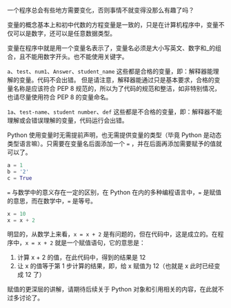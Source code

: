 
一个程序总会有些地方需要变化，否则事情不就变得没那么有趣了吗？

变量的概念基本上和初中代数的方程变量是一致的，只是在计算机程序中，变量不仅可以是数字，还可以是任意数据类型。

变量在程序中就是用一个变量名表示了，变量名必须是大小写英文、数字和_的组合，且不能用数字开头。也不能使用关键字。

`a`、`test`、`num1`、`Answer`、`student_name` 这些都是合格的变量，即：解释器能理解的变量。代码不会出错。
但是请注意，解释器能通过只是基本要求，合格的变量名称是应该符合 PEP 8 规范的，所以为了代码的规范和整洁，如非特别情况，也请尽量使用符合 PEP 8 的变量命名。

`1a`、`test-name`、`student number`、`def` 这些都是不合格的变量，即：解释器不能理解或会错误理解的变量，代码运行会出错。

Python 使用变量时无需提前声明，也无需提供变量的类型（毕竟 Python 是动态类型语言嘛）。只需要在变量名后面添加一个 `=` ，并在后面再添加需要赋予的值就可以了。

```python
a = 1
b = '2'
c = True
```

`=` 与数学中的意义存在一定的区别，在 Python 在内的多种编程语言中，`=` 是赋值的意思，而在数学中，`=` 是等号。

```python
x = 10
x = x + 2
```

明显的，从数学上来看，`x = x + 2` 是有问题的，但在代码中，这是成立的。在程序中，`x = x + 2` 就是一个赋值语句，它的意思是：

1. 计算 x + 2 的值，在此代码中，得到的结果是 12
2. 让 x 的值等于第 1 步计算的结果，即，给 x 赋值为 12（也就是 x 此时已经变成 12 了）

赋值的更深层的讲解，请期待后续关于 Python 对象和引用相关的内容，在此就不过多讨论了。
